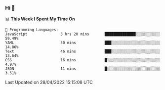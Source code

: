 ### Hi 👋

<!--START_SECTION:waka-->
📊 **This Week I Spent My Time On** 

```text
💬 Programming Languages: 
JavaScript               3 hrs 20 mins       ██████████████░░░░░░░░░░░   59.49% 
YAML                     50 mins             ███░░░░░░░░░░░░░░░░░░░░░░   14.86% 
Text                     46 mins             ███░░░░░░░░░░░░░░░░░░░░░░   13.64% 
CSS                      16 mins             █░░░░░░░░░░░░░░░░░░░░░░░░   4.97% 
JSON                     11 mins             █░░░░░░░░░░░░░░░░░░░░░░░░   3.51%

```


 Last Updated on 28/04/2022 15:15:08 UTC
<!--END_SECTION:waka-->


